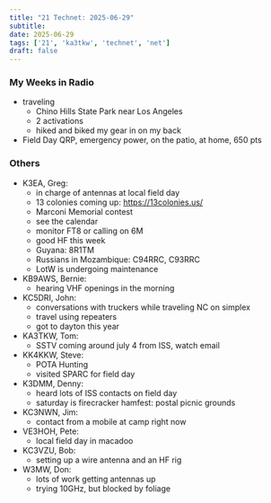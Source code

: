 ```yaml
---
title: "21 Technet: 2025-06-29"
subtitle:
date: 2025-06-29
tags: ['21', 'ka3tkw', 'technet', 'net']
draft: false
---
```


### My Weeks in Radio
- traveling
  - Chino Hills State Park near Los Angeles
  - 2 activations
  - hiked and biked my gear in on my back
- Field Day QRP, emergency power, on the patio, at home, 650 pts
### Others
- K3EA, Greg:
  - in charge of antennas at local field day
  - 13 colonies coming up: https://13colonies.us/
  - Marconi Memorial contest
  - see the calendar
  - monitor FT8 or calling on 6M
  - good HF this week
  - Guyana: 8R1TM
  - Russians in Mozambique: C94RRC, C93RRC
  - LotW is undergoing maintenance
- KB9AWS, Bernie:
  - hearing VHF openings in the morning
- KC5DRI, John:
  - conversations with truckers while traveling NC on simplex
  - travel using repeaters
  - got to dayton this year
- KA3TKW, Tom:
  - SSTV coming around july 4 from ISS, watch email
- KK4KKW, Steve:
  - POTA Hunting
  - visited SPARC for field day
- K3DMM, Denny:
  - heard lots of ISS contacts on field day
  - saturday is firecracker hamfest: postal picnic grounds
- KC3NWN, Jim:
  - contact from a mobile at camp right now
- VE3HOH, Pete:
  - local field day in macadoo
- KC3VZU, Bob:
  - setting up a wire antenna and an HF rig
- W3MW, Don:
  - lots of work getting antennas up
  - trying 10GHz, but blocked by foliage

<!--more-->
